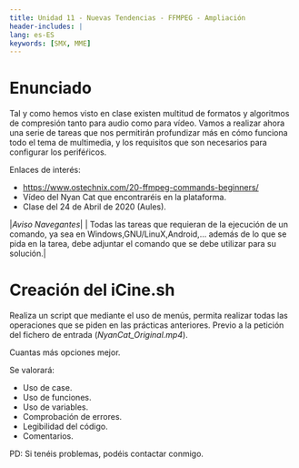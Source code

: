 ```yaml
---
title: Unidad 11 - Nuevas Tendencias - FFMPEG - Ampliación
header-includes: |
lang: es-ES
keywords: [SMX, MME]
---
```


# Enunciado

Tal y como hemos visto en clase existen multitud de formatos y algoritmos de compresión tanto para audio como para vídeo. Vamos a realizar ahora una serie de tareas que nos permitirán profundizar más en cómo funciona todo el tema de multimedia, y los requisitos que son necesarios para configurar los periféŕicos.

Enlaces de interés:

* https://www.ostechnix.com/20-ffmpeg-commands-beginners/
* Vídeo del Nyan Cat que encontraréis en la plataforma.
* Clase del 24 de Abril de 2020 (Aules).

|*Aviso Navegantes*|
| Todas las tareas que requieran de la ejecución de un comando, ya sea en Windows,GNU/LinuX,Android,... además de lo que se pida en la tarea, debe adjuntar el comando que se debe utilizar para su solución.|

# Creación del iCine.sh

Realiza un script que mediante el uso de menús, permita realizar todas las operaciones que se piden en las prácticas anteriores. Previo a la petición del fichero de entrada (*NyanCat_Original.mp4*).

Cuantas más opciones mejor. 

Se valorará:

* Uso de case.
* Uso de funciones.
* Uso de variables.
* Comprobación de errores.
* Legibilidad del código.
* Comentarios.

PD: Si tenéis problemas, podéis contactar conmigo.